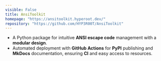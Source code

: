 ```yaml
---
visible: False
title: AnsiToolkit
homepage: "https://ansitoolkit.hyperoot.dev/"
repository: "https://github.com/HYP3R00T/AnsiToolkit"
---
```


- A Python package for intuitive **ANSI escape code** management with a **modular design**.
- Automated deployment with **GitHub Actions** for **PyPI** publishing and **MkDocs** documentation, ensuring **CI** and easy access to resources.
